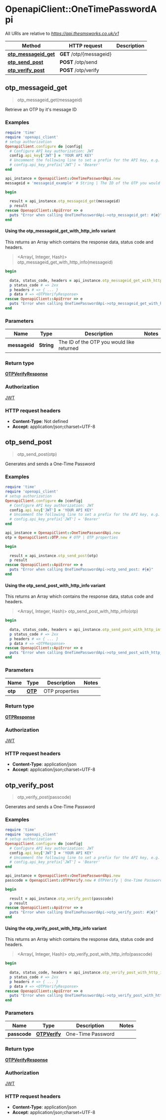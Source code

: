 # OpenapiClient::OneTimePasswordApi

All URIs are relative to *https://api.thesmsworks.co.uk/v1*

| Method | HTTP request | Description |
| ------ | ------------ | ----------- |
| [**otp_messageid_get**](OneTimePasswordApi.md#otp_messageid_get) | **GET** /otp/{messageid} |  |
| [**otp_send_post**](OneTimePasswordApi.md#otp_send_post) | **POST** /otp/send |  |
| [**otp_verify_post**](OneTimePasswordApi.md#otp_verify_post) | **POST** /otp/verify |  |


## otp_messageid_get

> <OTPVerifyResponse> otp_messageid_get(messageid)



Retrieve an OTP by it's message ID

### Examples

```ruby
require 'time'
require 'openapi_client'
# setup authorization
OpenapiClient.configure do |config|
  # Configure API key authorization: JWT
  config.api_key['JWT'] = 'YOUR API KEY'
  # Uncomment the following line to set a prefix for the API key, e.g. 'Bearer' (defaults to nil)
  # config.api_key_prefix['JWT'] = 'Bearer'
end

api_instance = OpenapiClient::OneTimePasswordApi.new
messageid = 'messageid_example' # String | The ID of the OTP you would like returned

begin
  
  result = api_instance.otp_messageid_get(messageid)
  p result
rescue OpenapiClient::ApiError => e
  puts "Error when calling OneTimePasswordApi->otp_messageid_get: #{e}"
end
```

#### Using the otp_messageid_get_with_http_info variant

This returns an Array which contains the response data, status code and headers.

> <Array(<OTPVerifyResponse>, Integer, Hash)> otp_messageid_get_with_http_info(messageid)

```ruby
begin
  
  data, status_code, headers = api_instance.otp_messageid_get_with_http_info(messageid)
  p status_code # => 2xx
  p headers # => { ... }
  p data # => <OTPVerifyResponse>
rescue OpenapiClient::ApiError => e
  puts "Error when calling OneTimePasswordApi->otp_messageid_get_with_http_info: #{e}"
end
```

### Parameters

| Name | Type | Description | Notes |
| ---- | ---- | ----------- | ----- |
| **messageid** | **String** | The ID of the OTP you would like returned |  |

### Return type

[**OTPVerifyResponse**](OTPVerifyResponse.md)

### Authorization

[JWT](../README.md#JWT)

### HTTP request headers

- **Content-Type**: Not defined
- **Accept**: application/json;charset=UTF-8


## otp_send_post

> <OTPResponse> otp_send_post(otp)



Generates and sends a One-Time Password

### Examples

```ruby
require 'time'
require 'openapi_client'
# setup authorization
OpenapiClient.configure do |config|
  # Configure API key authorization: JWT
  config.api_key['JWT'] = 'YOUR API KEY'
  # Uncomment the following line to set a prefix for the API key, e.g. 'Bearer' (defaults to nil)
  # config.api_key_prefix['JWT'] = 'Bearer'
end

api_instance = OpenapiClient::OneTimePasswordApi.new
otp = OpenapiClient::OTP.new # OTP | OTP properties

begin
  
  result = api_instance.otp_send_post(otp)
  p result
rescue OpenapiClient::ApiError => e
  puts "Error when calling OneTimePasswordApi->otp_send_post: #{e}"
end
```

#### Using the otp_send_post_with_http_info variant

This returns an Array which contains the response data, status code and headers.

> <Array(<OTPResponse>, Integer, Hash)> otp_send_post_with_http_info(otp)

```ruby
begin
  
  data, status_code, headers = api_instance.otp_send_post_with_http_info(otp)
  p status_code # => 2xx
  p headers # => { ... }
  p data # => <OTPResponse>
rescue OpenapiClient::ApiError => e
  puts "Error when calling OneTimePasswordApi->otp_send_post_with_http_info: #{e}"
end
```

### Parameters

| Name | Type | Description | Notes |
| ---- | ---- | ----------- | ----- |
| **otp** | [**OTP**](OTP.md) | OTP properties |  |

### Return type

[**OTPResponse**](OTPResponse.md)

### Authorization

[JWT](../README.md#JWT)

### HTTP request headers

- **Content-Type**: application/json
- **Accept**: application/json;charset=UTF-8


## otp_verify_post

> <OTPVerifyResponse> otp_verify_post(passcode)



Generates and sends a One-Time Password

### Examples

```ruby
require 'time'
require 'openapi_client'
# setup authorization
OpenapiClient.configure do |config|
  # Configure API key authorization: JWT
  config.api_key['JWT'] = 'YOUR API KEY'
  # Uncomment the following line to set a prefix for the API key, e.g. 'Bearer' (defaults to nil)
  # config.api_key_prefix['JWT'] = 'Bearer'
end

api_instance = OpenapiClient::OneTimePasswordApi.new
passcode = OpenapiClient::OTPVerify.new # OTPVerify | One-Time Password

begin
  
  result = api_instance.otp_verify_post(passcode)
  p result
rescue OpenapiClient::ApiError => e
  puts "Error when calling OneTimePasswordApi->otp_verify_post: #{e}"
end
```

#### Using the otp_verify_post_with_http_info variant

This returns an Array which contains the response data, status code and headers.

> <Array(<OTPVerifyResponse>, Integer, Hash)> otp_verify_post_with_http_info(passcode)

```ruby
begin
  
  data, status_code, headers = api_instance.otp_verify_post_with_http_info(passcode)
  p status_code # => 2xx
  p headers # => { ... }
  p data # => <OTPVerifyResponse>
rescue OpenapiClient::ApiError => e
  puts "Error when calling OneTimePasswordApi->otp_verify_post_with_http_info: #{e}"
end
```

### Parameters

| Name | Type | Description | Notes |
| ---- | ---- | ----------- | ----- |
| **passcode** | [**OTPVerify**](OTPVerify.md) | One-Time Password |  |

### Return type

[**OTPVerifyResponse**](OTPVerifyResponse.md)

### Authorization

[JWT](../README.md#JWT)

### HTTP request headers

- **Content-Type**: application/json
- **Accept**: application/json;charset=UTF-8

